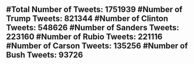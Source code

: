 #Total Number of Tweets: 1751939 
#Number of Trump Tweets: 821344
#Number of Clinton Tweets: 548626
#Number of Sanders Tweets: 223160
#Number of Rubio Tweets: 221116
#Number of Carson Tweets: 135256
#Number of Bush Tweets: 93726
---
